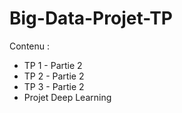# Big-Data-Projet-TP

Contenu : 
 - TP 1 - Partie 2
 - TP 2 - Partie 2
 - TP 3 - Partie 2
 - Projet Deep Learning 
